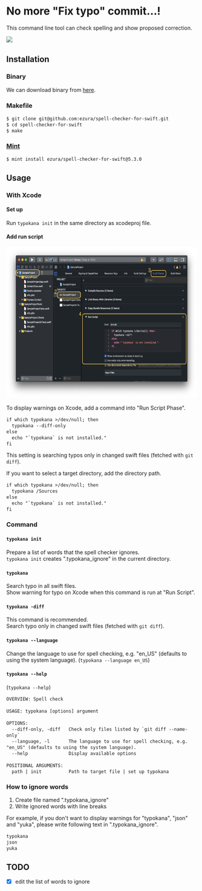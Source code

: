 # No more "Fix typo" commit...!

This command line tool can check spelling and show proposed correction.

<img src="./Images/screenshot.png" height="500">

## Installation

### Binary

We can download binary from [here](https://github.com/ezura/spell-checker-for-swift/releases).

### Makefile

```shell
$ git clone git@github.com:ezura/spell-checker-for-swift.git
$ cd spell-checker-for-swift
$ make
```

### [Mint](https://github.com/yonaskolb/mint)

```shell
$ mint install ezura/spell-checker-for-swift@5.3.0
```

## Usage

### With Xcode

#### Set up
Run `typokana init` in the same directory as xcodeproj file.

#### Add run script
<img src="./Images/how_to_set_up.png" height="400">

To display warnings on Xcode, add a command into "Run Script Phase".
```
if which typokana >/dev/null; then
  typokana --diff-only
else
  echo "`typokana` is not installed."
fi
```
This setting is searching typos only in changed swift files (fetched with `git diff`).

If you want to select a target directory, add the directory path.
```
if which typokana >/dev/null; then
  typokana /Sources
else
  echo "`typokana` is not installed."
fi
```

### Command

#### `typokana init`
Prepare a list of words that the spell checker ignores.  
`typokana init` creates ".typokana_ignore" in the current directory.

#### `typokana`
Search typo in all swift files.  
Show warning for typo on Xcode when this command is run at "Run Script".

#### `typokana -diff`
This command is recommended.  
Search typo only in changed swift files (fetched with `git diff`).

#### `typokana --language`
Change the language to use for spell checking, e.g. "en_US" (defaults to using the system language).
(`typokana --language en_US`)

#### `typokana --help`
 (`typokana --help`)
 
```
OVERVIEW: Spell check

USAGE: typokana [options] argument

OPTIONS:
  --diff-only, -diff   Check only files listed by `git diff --name-only`
  --language, -l       The language to use for spell checking, e.g. "en_US" (defaults to using the system language).
  --help               Display available options

POSITIONAL ARGUMENTS:
  path | init          Path to target file | set up typokana
```

### How to ignore words
1. Create file named ".typokana_ignore"
1. Write ignored words with line breaks

For example, if you don't want to display warnings for "typokana", "json" and "yuka", please write following text in ".typokana_ignore".
```text:.typokana_ignore
typokana
json
yuka
```

## TODO

* [x] edit the list of words to ignore
